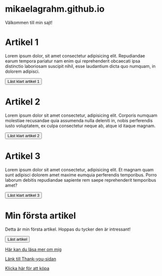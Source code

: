 # mikaelagrahm.github.io

Välkommen till min sajt!

# Artikel 1
 Lorem ipsum dolor, sit amet consectetur adipisicing elit. Repudiandae earum tempora pariatur nam enim qui reprehenderit obcaecati ipsa distinctio laboriosam suscipit nihil, esse laudantium dicta quo numquam, in dolorem adipisci.
        
<button id="knapp1">Läst klart artikel 1</button>

# Artikel 2
Lorem ipsum dolor sit amet consectetur, adipisicing elit. Corporis numquam molestiae recusandae quia assumenda nulla deleniti in, nobis perferendis iusto voluptatem, ex culpa consectetur neque ab, atque id itaque magnam.
        
<button id="knapp2">Läst klart artikel 2</button>

# Artikel 3
Lorem ipsum dolor sit amet consectetur, adipisicing elit. Et magnam quam sunt adipisci dolorem amet maxime eumquia perferendis temporibus. Porro laborum debitis repudiandae sapiente rem saepe reprehenderit temporibus amet?
        
<button id="knapp3">Läst klart artikel 3</button>

# Min första artikel
Detta är min första artikel. Hoppas du tycker den är intressant!

<button id="knapp4">Läst artikel</button>

[Här kan du läsa mer om mig](/about)

[Länk till Thank-you-sidan](/thank-you)

[Klicka här för att köpa](/purchase-complete)
